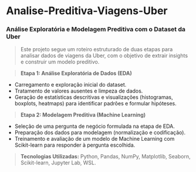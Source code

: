 # Analise-Preditiva-Viagens-Uber


### **Análise Exploratória e Modelagem Preditiva com o Dataset da Uber**

> Este projeto segue um roteiro estruturado de duas etapas para analisar dados de viagens da Uber, com o objetivo de extrair insights e construir um modelo preditivo.

> **Etapa 1: Análise Exploratória de Dados (EDA)**
 * Carregamento e exploração inicial do dataset.
 * Tratamento de valores ausentes e limpeza de dados.
 * Geração de estatísticas descritivas e visualizações (histogramas, boxplots, heatmaps) para identificar padrões e formular hipóteses.

> **Etapa 2: Modelagem Preditiva (Machine Learning)**
 * Seleção de uma pergunta de negócio formulada na etapa de EDA.
 * Preparação dos dados para modelagem (normalização e codificação).
 * Treinamento e avaliação de um modelo de Machine Learning com Scikit-learn para responder à pergunta escolhida.

> **Tecnologias Utilizadas:** Python, Pandas, NumPy, Matplotlib, Seaborn, Scikit-learn, Jupyter Lab, WSL.
